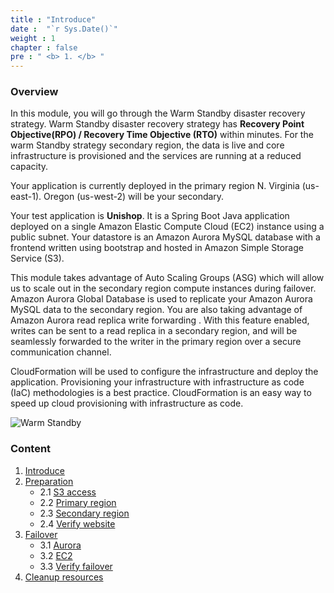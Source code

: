 ```yaml
---
title : "Introduce"
date :  "`r Sys.Date()`" 
weight : 1 
chapter : false
pre : " <b> 1. </b> "
---
```

### Overview
In this module, you will go through the Warm Standby disaster recovery strategy. Warm Standby disaster recovery strategy has **Recovery Point Objective(RPO) / Recovery Time Objective (RTO)**  within minutes. For the warm Standby strategy secondary region, the data is live and core infrastructure is provisioned and the services are running at a reduced capacity.

Your application is currently deployed in the primary region N. Virginia (us-east-1). Oregon (us-west-2) will be your secondary.

Your test application is **Unishop**. It is a Spring Boot Java application deployed on a single Amazon Elastic Compute Cloud (EC2)  instance using a public subnet. Your datastore is an Amazon Aurora MySQL database with a frontend written using bootstrap and hosted in Amazon Simple Storage Service (S3).

This module takes advantage of Auto Scaling Groups (ASG) which will allow us to scale out in the secondary region compute instances during failover. Amazon Aurora Global Database  is used to replicate your Amazon Aurora MySQL data to the secondary region. You are also taking advantage of Amazon Aurora read replica write forwarding . With this feature enabled, writes can be sent to a read replica in a secondary region, and will be seamlessly forwarded to the writer in the primary region over a secure communication channel.

CloudFormation will be used to configure the infrastructure and deploy the application. Provisioning your infrastructure with infrastructure as code (IaC) methodologies is a best practice. CloudFormation is an easy way to speed up cloud provisioning with infrastructure as code.

![Warm Standby](../../images/warmstandby.png?width=60pc)

### Content

1. [Introduce](../1.introduce/)
2. [Preparation](../2.preparation/)
    - 2.1 [S3 access](../2.preparation/2.1.s3access/)
    - 2.2 [Primary region](../2.preparation/2.2.primaryregion/)
    - 2.3 [Secondary region](../2.preparation/2.3.secondaryregion/)
    - 2.4 [Verify website](../2.preparation/2.4.verifywebsite/)
3. [Failover](../3.failover/)
    - 3.1 [Aurora](../3.failover/3.1.aurora/)
    - 3.2 [EC2](../3.failover/3.2.ec2/)
    - 3.3 [Verify failover](../3.failover/3.3.verifyfailover/)
4. [Cleanup resources](../4.cleanupresources/)

